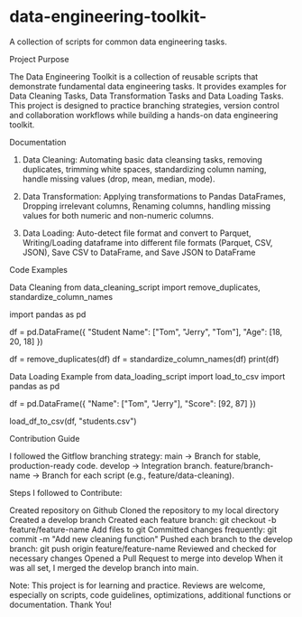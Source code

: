 # data-engineering-toolkit-
A collection of scripts for common data engineering tasks.

Project Purpose

The Data Engineering Toolkit is a collection of reusable scripts that demonstrate fundamental data engineering tasks. It provides examples for Data Cleaning Tasks, Data Transformation Tasks and Data Loading Tasks. This project is designed to practice branching strategies, version control and collaboration workflows while building a hands-on data engineering toolkit.

Documentation
1. Data Cleaning: Automating basic data cleansing tasks, removing duplicates, trimming white spaces, standardizing column naming, handle missing values (drop, mean, median, mode).
   
2. Data Transformation: Applying transformations to Pandas DataFrames, Dropping irrelevant columns, Renaming columns, handling missing values for both numeric and non-numeric columns.

3. Data Loading: Auto-detect file format and convert to Parquet, Writing/Loading dataframe into different file formats (Parquet, CSV, JSON), Save CSV to DataFrame, and Save JSON to DataFrame


Code Examples

Data Cleaning
from data_cleaning_script import remove_duplicates, standardize_column_names

import pandas as pd

df = pd.DataFrame({
    "Student Name": ["Tom", "Jerry", "Tom"],
    "Age": [18, 20, 18]
})

df = remove_duplicates(df)
df = standardize_column_names(df)
print(df)

Data Loading Example
from data_loading_script import load_to_csv
import pandas as pd

df = pd.DataFrame({
    "Name": ["Tom", "Jerry"],
    "Score": [92, 87]
})

load_df_to_csv(df, "students.csv")


Contribution Guide

I followed the Gitflow branching strategy:
main → Branch for stable, production-ready code.
develop → Integration branch.
feature/branch-name → Branch for each script (e.g., feature/data-cleaning).

Steps I followed to Contribute:

Created repository on Github
Cloned the repository to my local directory
Created a develop branch
Created each feature branch: git checkout -b feature/feature-name
Add files to git
Committed changes frequently: git commit -m "Add new cleaning function"
Pushed each branch to the develop branch: git push origin feature/feature-name
Reviewed and checked for necessary changes
Opened a Pull Request to merge into develop
When it was all set, I merged the develop branch into main.


Note: This project is for learning and practice. Reviews are welcome, especially on scripts, code guidelines, optimizations, additional functions or documentation. Thank You!
